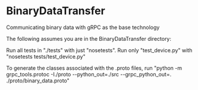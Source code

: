 # BinaryDataTransfer
Communicating binary data with gRPC as the base technology

The following assumes you are in the BinaryDataTransfer directory:

Run all tests in "./tests" with just "nosetests". Run only "test_device.py" with "nosetests tests/test_device.py"

To generate the classes associated with the .proto files, run
"python -m grpc_tools.protoc -I./proto --python_out=./src --grpc_python_out=. ./proto/binary_data.proto"

